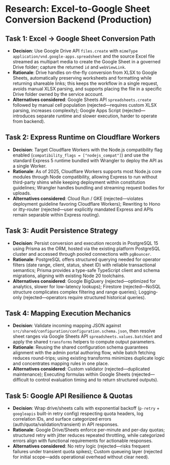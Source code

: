 # Research: Excel-to-Google Sheet Conversion Backend (Production)

## Task 1: Excel → Google Sheet Conversion Path

- **Decision**: Use Google Drive API `files.create` with `mimeType` `application/vnd.google-apps.spreadsheet` and the source Excel file streamed as multipart media to create the Google Sheet in a governed Drive folder; capture the returned `id` and `webViewLink`.
- **Rationale**: Drive handles on-the-fly conversion from XLSX to Google Sheets, automatically preserving worksheets and formatting while returning shareable links; this keeps the workflow in a single request, avoids manual XLSX parsing, and supports placing the file in a specific Drive folder owned by the service account.
- **Alternatives considered**: Google Sheets API `spreadsheets.create` followed by manual cell population (rejected—requires custom XLSX parsing, increases complexity); Google Apps Script (rejected—introduces separate runtime and slower execution, harder to operate from backend).

## Task 2: Express Runtime on Cloudflare Workers

- **Decision**: Target Cloudflare Workers with the Node.js compatibility flag enabled (`compatibility_flags = ["nodejs_compat"]`) and use the standard Express 5 runtime bundled with Wrangler to deploy the API as a single Worker.
- **Rationale**: As of 2025, Cloudflare Workers supports most Node.js core modules through Node compatibility, allowing Express to run without third-party shims while keeping deployment within constitution guidelines; Wrangler handles bundling and streaming request bodies for uploads.
- **Alternatives considered**: Cloud Run / GKE (rejected—violates deployment guideline favoring Cloudflare Workers); Rewriting to Hono or itty-router (rejected—user explicitly mandated Express and APIs remain separable within Express routing).

## Task 3: Audit Persistence Strategy

- **Decision**: Persist conversion and execution records in PostgreSQL 15 using Prisma as the ORM, hosted via the existing platform PostgreSQL cluster and accessed through pooled connections with `pgBouncer`.
- **Rationale**: PostgreSQL offers structured querying needed for operator filters (date range, client, status, sheet ID) with reliable transactional semantics; Prisma provides a type-safe TypeScript client and schema migrations, aligning with existing Node 20 toolchains.
- **Alternatives considered**: Google BigQuery (rejected—optimized for analytics, slower for low-latency lookups); Firestore (rejected—NoSQL structure complicates complex filtering and range queries); Logging-only (rejected—operators require structured historical queries).

## Task 4: Mapping Execution Mechanics

- **Decision**: Validate incoming mapping JSON against `src/shared/configuration/configuration.schema.json`, then resolve sheet ranges via Google Sheets API `spreadsheets.values.batchGet` and apply the shared `transforms` helpers to compute output parameters.
- **Rationale**: Reusing the shared configuration schema guarantees alignment with the admin portal authoring flow, while batch fetching reduces round-trips; using existing transforms minimizes duplicate logic and concentrates mapping rules in one place.
- **Alternatives considered**: Custom validator (rejected—duplicated maintenance); Executing formulas within Google Sheets (rejected—difficult to control evaluation timing and to return structured outputs).

## Task 5: Google API Resilience & Quotas

- **Decision**: Wrap drive/sheets calls with exponential backoff (`p-retry` + `googleapis` built-in retry config) respecting quota headers, log correlation IDs, and surface categorized errors (auth/quota/validation/transient) in API responses.
- **Rationale**: Google Drive/Sheets enforce per-minute and per-day quotas; structured retry with jitter reduces repeated throttling, while categorized errors align with functional requirements for actionable responses.
- **Alternatives considered**: No retry logic (rejected—risks frequent failures under transient quota spikes); Custom queueing layer (rejected for initial scope—adds operational overhead without clear need).
